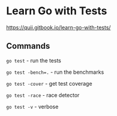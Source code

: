 # Learn Go with Tests

https://quii.gitbook.io/learn-go-with-tests/

## Commands

`go test` - run the tests

`go test -bench=.` - run the benchmarks

`go test -cover` - get test coverage

`go test -race` - race detector

`go test -v` - verbose

